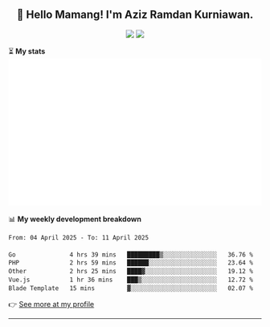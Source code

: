 <h2 align="center">👋 Hello Mamang! I'm Aziz Ramdan Kurniawan.</h2>  
<p align="center">
  <img src="https://komarev.com/ghpvc/?username=azizramdan">
  <img src="https://wakatime.com/badge/user/90056fa0-4c31-4eca-954e-2a3ac05896f9.svg">
</p>
    
⏳ **My stats**  
![](https://raw.githubusercontent.com/azizramdan/github-stats/master/generated/overview.svg#gh-dark-mode-only)

📊 **My weekly development breakdown**
<!--START_SECTION:waka-->

```txt
From: 04 April 2025 - To: 11 April 2025

Go               4 hrs 39 mins   █████████▒░░░░░░░░░░░░░░░   36.76 %
PHP              2 hrs 59 mins   ██████░░░░░░░░░░░░░░░░░░░   23.64 %
Other            2 hrs 25 mins   ████▓░░░░░░░░░░░░░░░░░░░░   19.12 %
Vue.js           1 hr 36 mins    ███▒░░░░░░░░░░░░░░░░░░░░░   12.72 %
Blade Template   15 mins         ▓░░░░░░░░░░░░░░░░░░░░░░░░   02.07 %
```

<!--END_SECTION:waka-->
👉 [See more at my profile](https://wakatime.com/@azizramdan)
***
